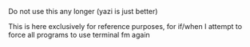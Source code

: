 Do not use this any longer (yazi is just better)

This is here exclusively for reference purposes, for if/when I attempt to force all programs to use terminal fm again

